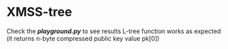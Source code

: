 # XMSS-tree

Check the ***playground.py*** to see results
L-tree function works as expected (it returns n-byte compressed public key value pk[0])